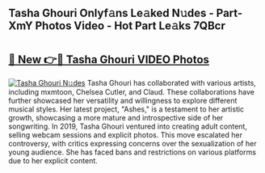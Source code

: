 ## Tasha Ghouri Onlyf𝚊ns Le𝚊ked N𝚞des - Part-XmY Photos Video - Hot Part Le𝚊ks 7QBcr

# <h2><a href="http://ac18146.deff.icu/?id=Tasha+Ghouri">🔗 New 👉🔴 Tasha Ghouri VIDEO Photos</a></h2>

[![Tasha Ghouri N𝚞des](https://i.imgur.com/rIISA9y.gif)](http://ac18146.deff.icu/?id=Tasha+Ghouri)
Tasha Ghouri has collaborated with various artists, including mxmtoon, Chelsea Cutler, and Claud. These collaborations have further showcased her versatility and willingness to explore different musical styles. Her latest project, "Ashes," is a testament to her artistic growth, showcasing a more mature and introspective side of her songwriting. In 2019, Tasha Ghouri ventured into creating adult content, selling webcam sessions and explicit photos. This move escalated her controversy, with critics expressing concerns over the sexualization of her young audience. She has faced bans and restrictions on various platforms due to her explicit content.
